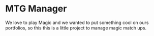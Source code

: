 # MTG Manager
We love to play Magic and we wanted to put something cool on ours portfolios, so this this is a little project to manage magic match ups.
